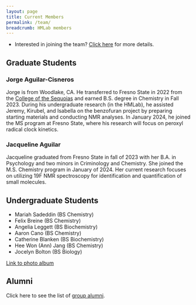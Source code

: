 ```yaml
---
layout: page
title: Current Members
permalink: /team/
breadcrumb: HMLab members
---
```


- Interested in joining the team? [Click here](/research/opportunities) for more details.

## Graduate Students

### Jorge Aguilar-Cisneros

Jorge is from Woodlake, CA. He transferred to Fresno State in 2022 from the [College of the Sequoias](https://www.cos.edu/en-us) and earned B.S. degree in Chemistry in Fall 2023. During his undergraduate research (in the HMLab), he assisted Jeremy, Kirubel, and Isabella on the benzofuran project by preparing starting materials and conducting NMR analyses. In January 2024, he joined the MS program at Fresno State, where his research will focus on peroxyl radical clock kinetics.

### Jacqueline Aguilar

Jacqueline graduated from Fresno State in fall of 2023 with her B.A. in Psychology and two minors in Criminology and Chemistry. She joined the M.S. Chemistry program in January of 2024. Her current research focuses on utilizing 19F NMR spectroscopy for identification and quantification of small molecules.

## Undergraduate Students

- Mariah Sadeddin (BS Chemistry)
- Felix Breine (BS Chemistry)
- Angelia Leggett (BS Biochemistry)
- Aaron Cano (BS Chemistry)
- Catherine Blanken (BS Biochemistry)
- Hee Won (Ann) Jang (BS Chemistry)
- Jocelyn Bolton (BS Biology) 
<!-- - Hudson Burt (BS Biochemistry) -->

 [Link to photo album](/team/photos)

## Alumni

Click here to see the list of [group alumni](/team/alumni).
